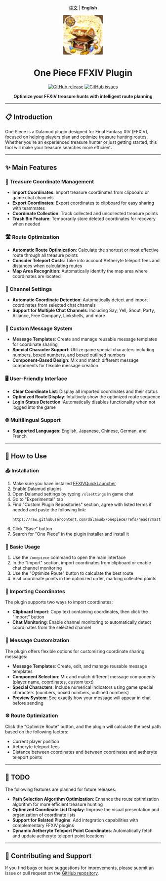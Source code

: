 <div align="center">

<a href="README.zh.md">中文</a> | <b>English</b>

<img src="https://raw.githubusercontent.com/dalamudx/onepiece/refs/heads/master/OnePiece/img/logo.png" alt="One Piece Logo" width="128" height="128">

# One Piece FFXIV Plugin

[![GitHub release](https://img.shields.io/github/v/release/dalamudx/onepiece?include_prereleases&style=flat)](https://github.com/dalamudx/onepiece/releases)
[![GitHub issues](https://img.shields.io/github/issues/dalamudx/onepiece)](https://github.com/dalamudx/onepiece/issues)

**Optimize your FFXIV treasure hunts with intelligent route planning**

</div>

---

## 📋 Introduction

One Piece is a Dalamud plugin designed for Final Fantasy XIV (FFXIV), focused on helping players plan and optimize treasure hunting routes. Whether you're an experienced treasure hunter or just getting started, this tool will make your treasure searches more efficient.

---

## ✨ Main Features

### 📍 Treasure Coordinate Management
* **Import Coordinates**: Import treasure coordinates from clipboard or game chat channels
* **Export Coordinates**: Export coordinates to clipboard for easy sharing with teammates
* **Coordinate Collection**: Track collected and uncollected treasure points
* **Trash Bin Feature**: Temporarily store deleted coordinates for recovery when needed

### 🛣️ Route Optimization
* **Automatic Route Optimization**: Calculate the shortest or most effective route through all treasure points
* **Consider Teleport Costs**: Take into account Aetheryte teleport fees and distances when calculating routes
* **Map Area Recognition**: Automatically identify the map area where coordinates are located

### 💬 Channel Settings
* **Automatic Coordinate Detection**: Automatically detect and import coordinates from selected chat channels
* **Support for Multiple Chat Channels**: Including Say, Yell, Shout, Party, Alliance, Free Company, Linkshells, and more

### 📝 Custom Message System
* **Message Templates**: Create and manage reusable message templates for coordinate sharing
* **Special Character Support**: Utilize game special characters including numbers, boxed numbers, and boxed outlined numbers
* **Component-Based Design**: Mix and match different message components for flexible message creation

### 🖥️ User-Friendly Interface
* **Clear Coordinate List**: Display all imported coordinates and their status
* **Optimized Route Display**: Intuitively show the optimized route sequence
* **Login Status Detection**: Automatically disables functionality when not logged into the game

### 🌐 Multilingual Support
* **Supported Languages**: English, Japanese, Chinese, German, and French

---

## 🚀 How to Use

### 📥 Installation

1. Make sure you have installed [FFXIVQuickLauncher](https://github.com/goatcorp/FFXIVQuickLauncher)
2. Enable Dalamud plugins
3. Open Dalamud settings by typing `/xlsettings` in game chat
4. Go to "Experimental" tab
5. Find "Custom Plugin Repositories" section, agree with listed terms if needed and paste the following link:
   ```
   https://raw.githubusercontent.com/dalamudx/onepiece/refs/heads/master/repo.json
   ```
6. Click "Save" button
7. Search for "One Piece" in the plugin installer and install it

### 🔰 Basic Usage

1. Use the `/onepiece` command to open the main interface
2. In the "Import" section, import coordinates from clipboard or enable chat channel monitoring
3. Use the "Optimize Route" button to calculate the best route
4. Visit coordinate points in the optimized order, marking collected points

### 📎 Importing Coordinates

The plugin supports two ways to import coordinates:
* **Clipboard Import**: Copy text containing coordinates, then click the "Import" button
* **Chat Monitoring**: Enable channel monitoring to automatically detect coordinates from the selected channel

### 💬 Message Customization

The plugin offers flexible options for customizing coordinate sharing messages:
* **Message Templates**: Create, edit, and manage reusable message templates
* **Component Selection**: Mix and match different message components (player name, coordinates, custom text)
* **Special Characters**: Include numerical indicators using game special characters (numbers, boxed numbers, outlined numbers)
* **Preview System**: See exactly how your message will appear in chat before sending

### ⚙️ Route Optimization

Click the "Optimize Route" button, and the plugin will calculate the best path based on the following factors:
* Current player position
* Aetheryte teleport fees
* Distance between coordinates and between coordinates and aetheryte teleport points

---

## 📝 TODO

The following features are planned for future releases:

* **Path Selection Algorithm Optimization**: Enhance the route optimization algorithm for more efficient treasure hunting
* **Optimized Coordinate List Display**: Improve the visual presentation and organization of coordinate lists
* **Support for Related Plugins**: Add integration capabilities with complementary FFXIV plugins
* **Dynamic Aetheryte Teleport Point Coordinates**: Automatically fetch and update aetheryte teleport point locations

---

## 🤝 Contributing and Support

If you find bugs or have suggestions for improvements, please submit an issue or pull request on the [GitHub repository](https://github.com/dalamudx/onepiece).
